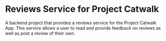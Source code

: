# Reviews Service for Project Catwalk
A backend project that provides a reviews service for the Project Catwalk App. This service allows a user to read and provide feedback on reviews as well as post a review of their own.
